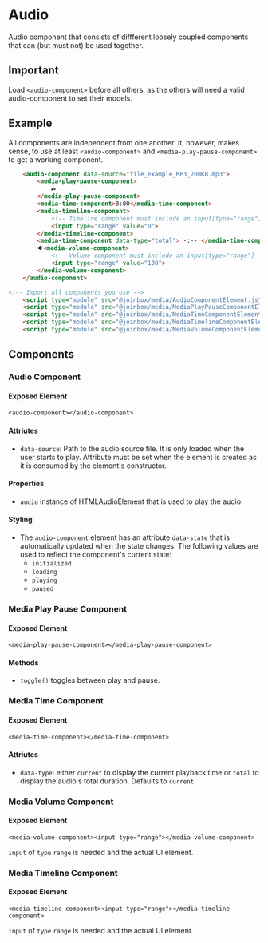 # Audio

Audio component that consists of diffferent loosely coupled components that can (but must not) be
used together.

## Important

Load `<audio-component>` before all others, as the others will need a valid audio-component 
to set their models.

## Example

All components are independent from one another. It, however, makes sense, to use at least 
`<audio-component>` and `<media-play-pause-component>` to get a working component.

````html
    <audio-component data-source="file_example_MP3_700KB.mp3">
        <media-play-pause-component>
            ⏯
        </media-play-pause-component>
        <media-time-component>0:00</media-time-component>
        <media-timeline-component>
            <!-- Timeline component must include an input[type="range"] -->
            <input type="range" value="0">
        </media-timeline-component>
        <media-time-component data-type="total"> -:-- </media-time-component>
        🔉<media-volume-component>
            <!-- Volume component must include an input[type="range"] -->
            <input type="range" value="100">
        </media-volume-component>
    </audio-component>

<!-- Import all components you use -->
    <script type="module" src="@joinbox/media/AudioComponentElement.js"></script>
    <script type="module" src="@joinbox/media/MediaPlayPauseComponentElement.js"></script>
    <script type="module" src="@joinbox/media/MediaTimeComponentElement.js"></script>
    <script type="module" src="@joinbox/media/MediaTimelineComponentElement.js"></script>
    <script type="module" src="@joinbox/media/MediaVolumeComponentElement.js"></script>
````



## Components


### Audio Component

#### Exposed Element
`<audio-component></audio-component>`

#### Attriutes
- `data-source`: Path to the audio source file. It is only loaded when the user starts to play. 
Attribute must be set when the element is created as it is consumed by the element's constructor.

#### Properties
- `audio` instance of HTMLAudioElement that is used to play the audio.

#### Styling
- The `audio-component` element has an attribute `data-state` that is automatically updated
when the state changes. The following values are used to reflect the component's current state:
    - `initialized`
    - `loading`
    - `playing`
    - `paused`


### Media Play Pause Component

#### Exposed Element
`<media-play-pause-component></media-play-pause-component>`

#### Methods
- `toggle()` toggles between play and pause.



### Media Time Component

#### Exposed Element
`<media-time-component></media-time-component>`

#### Attriutes
- `data-type`: either `current` to display the current playback time or `total` to display the
audio's total duration. Defaults to `current`.



### Media Volume Component

#### Exposed Element
`<media-volume-component><input type="range"></media-volume-component>`

`input` of `type` `range` is needed and the actual UI element.



### Media Timeline Component

#### Exposed Element
`<media-timeline-component><input type="range"></media-timeline-component>`

`input` of `type` `range` is needed and the actual UI element.

